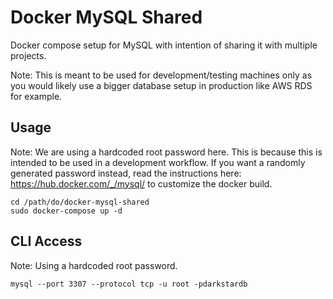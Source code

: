 # Docker MySQL Shared

Docker compose setup for MySQL with intention of sharing it with multiple projects.

Note: This is meant to be used for development/testing machines only as you would likely use a bigger database setup in production like AWS RDS for example.

## Usage

Note: We are using a hardcoded root password here. This is because this is intended to be used in a development workflow. If you want a randomly generated password instead, read the instructions here: https://hub.docker.com/_/mysql/ to customize the docker build.

~~~
cd /path/do/docker-mysql-shared
sudo docker-compose up -d
~~~

## CLI Access

Note: Using a hardcoded root password.

~~~
mysql --port 3307 --protocol tcp -u root -pdarkstardb
~~~
